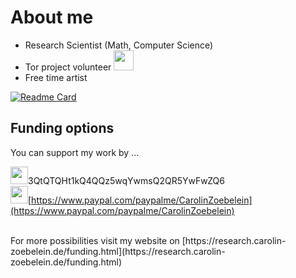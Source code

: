 # About me

- Research Scientist (Math, Computer Science) 
- Tor project volunteer <img height="32" width="32" src="https://cdn.jsdelivr.net/npm/simple-icons@v4/icons/torproject.svg" />
- Free time artist

[![Readme Card](https://github-readme-stats.vercel.app/api/pin/?username=Samdney&repo=paper-analysisecho)](https://github.com/anuraghazra/github-readme-stats)


## Funding options

You can support my work by ...<br />


<img height="28" width="28" src="https://cdn.jsdelivr.net/npm/simple-icons@v4/icons/bitcoin.svg" />3QtQTQHt1kQ4QQz5wqYwmsQ2QR5YwFwZQ6<br />
<img height="28" width="28" src="https://cdn.jsdelivr.net/npm/simple-icons@v4/icons/paypal.svg" />[https://www.paypal.com/paypalme/CarolinZoebelein](https://www.paypal.com/paypalme/CarolinZoebelein)<br />

<br />
For more possibilities visit my website on [https://research.carolin-zoebelein.de/funding.html](https://research.carolin-zoebelein.de/funding.html)
